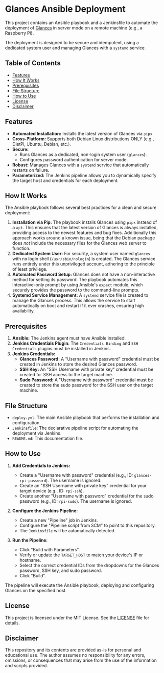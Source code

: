 # Glances Ansible Deployment

This project contains an Ansible playbook and a Jenkinsfile to automate the deployment of [Glances](https://github.com/nicolargo/glances) in server mode on a remote machine (e.g., a Raspberry Pi).

The deployment is designed to be secure and idempotent, using a dedicated system user and managing Glances with a `systemd` service.

## Table of Contents

- [Features](#features)
- [How It Works](#how-it-works)
- [Prerequisites](#prerequisites)
- [File Structure](#file-structure)
- [How to Use](#how-to-use)
- [License](#license)
- [Disclaimer](#disclaimer)

## Features

- **Automated Installation:** Installs the latest version of Glances via `pipx`.
- **Cross-Platform:** Supports both Debian Linux distributions ONLY (e.g., DietPi, Ubuntu, Debian, etc.).
- **Secure:**
  - Runs Glances as a dedicated, non-login system user (`glances`).
  - Configures password authentication for server mode.
- **Robust:** Manages Glances with a `systemd` service that automatically restarts on failure.
- **Parameterized:** The Jenkins pipeline allows you to dynamically specify the target host and credentials for each deployment.

## How It Works

The Ansible playbook follows several best practices for a clean and secure deployment:

1. **Installation via Pip:** The playbook installs Glances using `pipx` instead of a `apt`. This ensures that the latest version of Glances is always installed, providing access to the newest features and bug fixes. Additionally this approach works around a known issue, being that the Debian package does _not_ include the necessary files for the Glances web server to function.
2. **Dedicated System User:** For security, a system user named `glances` with no login shell (`/usr/sbin/nologin`) is created. The Glances service runs entirely under this unprivileged account, adhering to the principle of least privilege.
3. **Automated Password Setup:** Glances does not have a non-interactive method for setting its password. The playbook automates this interactive-only prompt by using Ansible's `expect` module, which securely provides the password to the command-line prompts.
4. **Systemd Service Management:** A `systemd` service file is created to manage the Glances process. This allows the service to start automatically on boot and restart if it ever crashes, ensuring high availability.

## Prerequisites

1. **Ansible:** The Jenkins agent must have Ansible installed.
2. **Jenkins Credentials Plugin:** The `Credentials Binding` and `SSH Credentials` plugins must be installed in Jenkins.
3. **Jenkins Credentials:**
   - **Glances Password:** A "Username with password" credential must be created in Jenkins to store the desired Glances password.
   - **SSH Key:** An "SSH Username with private key" credential must be created for SSH access to the target machine.
   - **Sudo Password:** A "Username with password" credential must be created to store the sudo password for the SSH user on the target machine.

## File Structure

- `deploy.yml`: The main Ansible playbook that performs the installation and configuration.
- `Jenkinsfile`: The declarative pipeline script for automating the deployment via Jenkins.
- `README.md`: This documentation file.

## How to Use

1. **Add Credentials to Jenkins:**

   - Create a "Username with password" credential (e.g., ID: `glances-rpi-password`). The username is ignored.
   - Create an "SSH Username with private key" credential for your target device (e.g., ID: `rpi-ssh`).
   - Create another "Username with password" credential for the sudo password (e.g., ID: `rpi-sudo`). The username is ignored.

2. **Configure the Jenkins Pipeline:**

   - Create a new "Pipeline" job in Jenkins.
   - Configure the "Pipeline script from SCM" to point to this repository.
   - The `Jenkinsfile` will be automatically detected.

3. **Run the Pipeline:**
   - Click "Build with Parameters".
   - Verify or update the `TARGET_HOST` to match your device's IP or hostname.
   - Select the correct credential IDs from the dropdowns for the Glances password, SSH key, and sudo password.
   - Click "Build".

The pipeline will execute the Ansible playbook, deploying and configuring Glances on the specified host.

## License

This project is licensed under the MIT License. See the [LICENSE](LICENSE) file for details.

## Disclaimer

This repository and its contents are provided as-is for personal and educational use. The author assumes no responsibility for any errors, omissions, or consequences that may arise from the use of the information and scripts provided.
